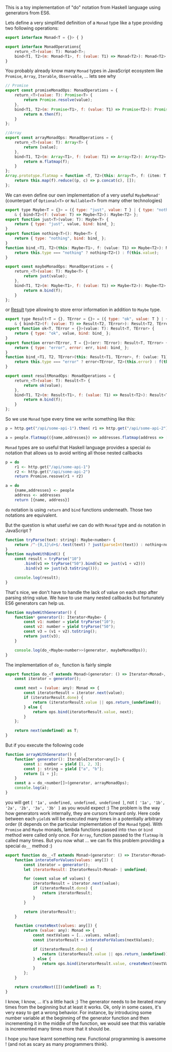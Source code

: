 This is a toy implementation of "do" notation from Haskell language using generators from ES6.

Lets define a very simplified definition of a `Monad`  type like a type providing two following operations:

```javascript
export interface Monad<T = {}> { }

export interface MonadOperations{
	return_<T>(value: T): Monad<T>;
	bind<T1, T2>(m: Monad<T1>, f: (value: T1) => Monad<T2>): Monad<T2>;
}
```

You probably already know many `Monad` types in JavaScript ecosystem like `Promise`, `Array`, `Iterable`, `Observable`, ... lets see why

```javascript
// Promise
export const promiseMonadOps: MonadOperations = {
    return_<T>(value: T): Promise<T> {
        return Promise.resolve(value);
    },
    bind<T1, T2>(m: Promise<T1>, f: (value: T1) => Promise<T2>): Promise<T2> {
        return m.then(f);
    }
};

//Array
export const arrayMonadOps: MonadOperations = {
    return_<T>(value: T): Array<T> {
        return [value];
    },
    bind<T1, T2>(m: Array<T1>, f: (value: T1) => Array<T2>): Array<T2> {
        return m.flatmap(f);
    }
};
Array.prototype.flatmap = function <T, T2>(this: Array<T>, f: (item: T) => T2[]): T2[] {
    return this.map(f).reduce((p, c) => p.concat(c), []);
};
```

We can even define our own implementation of a very useful `MaybeMonad'` (counterpart of `Optional<T>` or `Nullable<T>` from many other technologies)

```javascript
export type Maybe<T = {}> = ({ type: "just", value: T } | { type: "nothing" })
    & { bind<T2>(f: (value: T) => Maybe<T2>): Maybe<T2> };
export function just<T>(value: T): Maybe<T> {
    return { type: "just", value, bind: bind_ };
}
export function nothing<T>(): Maybe<T> {
    return { type: "nothing", bind: bind_ };
}
function bind_<T1, T2>(this: Maybe<T1>, f: (value: T1) => Maybe<T2>): Maybe<T2> {
    return this.type === "nothing" ? nothing<T2>() : f(this.value);
}

export const maybeMonadOps: MonadOperations = {
    return_<T>(value: T): Maybe<T> {
        return just(value);
    },
    bind<T1, T2>(m: Maybe<T1>, f: (value: T1) => Maybe<T2>): Maybe<T2> {
        return m.bind(f);
    }
};
```

or [Result](https://docs.microsoft.com/en-us/dotnet/fsharp/language-reference/results) type allowing to store error information in addition to `Maybe` type.

```javascript 
export type Result<T = {}, TError = {}> = ({ type: "ok", value: T } | { type: "error", error: TError })
    & { bind<T2>(f: (value: T) => Result<T2, TError>): Result<T2, TError> };
export function ok<T, TError = {}>(value: T): Result<T, TError> {
    return { type: "ok", value, bind: bind_ };
}
export function error<TError, T = {}>(err: TError): Result<T, TError> {
    return { type: "error", error: err, bind: bind_ };
}
function bind_<T1, T2, TError>(this: Result<T1, TError>, f: (value: T1) => Result<T2, TError>): Result<T2, TError> {
    return this.type === "error" ? error<TError, T2>(this.error) : f(this.value);
}

export const resultMonadOps: MonadOperations = {
    return_<T>(value: T): Result<T> {
        return ok(value);
    },
    bind<T1, T2>(m: Result<T1>, f: (value: T1) => Result<T2>): Result<T2> {
        return m.bind(f);
    }
};
```

So we use `Monad` type every time we write something like this:

```javascript
p = http.get("/api/some-api-1").then( r1 => http.get("/api/some-api-2").then( r2 => Promise.resove(r1 + r2)));

a = people.flatmap(({name,addresses}) => addresses.flatmap(address => [{name, address}] ));
```

`Monad` types are so useful that Haskell language provides a special `do` notation that allows us to avoid writing all those nested callbacks

```haskell
p = do
	r1 <- http.get("/api/some-api-1")
	r2 <- http.get("/api/some-api-2")
	return Promise.resove(r1 + r2)

a = do
	{name,addresses} <- people
	address <- addresses
	return [{name, address}]	
```

`do` notation is using `return` and `bind` functions underneath. Those two notations are equivalent.

But the question is what useful we can do with `Monad` type and `do` notation in JavaScript ? 

```javascript
function tryParse(text: string): Maybe<number> {
    return /^-{0,1}\d+$/.test(text) ? just(parseInt(text)) : nothing<number>();
}
function maybeWithBind() {
    const result = tryParse("10")
        .bind(v1 => tryParse("50").bind(v2 => just(v1 + v2)))
        .bind(v3 => just(v3.toString()));

    console.log(result);
}
```
That's nice, we don't have to handle the lack of value on each step after parsing string value. We have to use many nested callbacks but fortunately ES6 generators can help us.

```javascript
function maybeWithGenerator() {
    function* generator(): Iterator<Maybe> {
        const v1: number = yield tryParse("10");
        const v2: number = yield tryParse("50");
        const v3 = (v1 + v2).toString();
        return just(v3);
    }

    console.log(do_<Maybe<number>>(generator, maybeMonadOps));
}
```

The implementation of `do_` function is fairly simple

```javascript
export function do_<T extends Monad>(generator: () => Iterator<Monad>, ops: MonadOperations): T {
    const iterator = generator();

    const next = (value: any): Monad => {
        const iteratorResult = iterator.next(value);
        if (iteratorResult.done) {
            return (iteratorResult.value || ops.return_(undefined));
        } else {
            return ops.bind(iteratorResult.value, next);
        }
    };

    return next(undefined) as T;
}
```

But if you execute the following code

```javascript
function arrayWithGenerator() {
    function* generator(): IterableIterator<any[]> {
        const i: number = yield [1, 2, 3];
        const j: string = yield ["a", "b"];
        return [i + j];
    }
    const a = do_<number[]>(generator, arrayMonadOps);
    console.log(a);
}
```

you will get `[ '1a', undefined, undefined, undefined ]`, not `[ '1a', '1b', '2a', '2b', '3a', '3b' ]` as you would expect :) The problem is the way how generators work internally, they are cursors forward only. Here code between each `yield`s will be executed many times in a potentially arbitrary order (it depends on the particular implementation of the `Monad` type). With `Promise` and `Maybe` monads, lambda functions passed into `then` or `bind` method were called only once. For `Array`, function passed to the `flatmap` is called many times. But you now what ... we can fix this problem providing a special `do__` method :)

```javascript
export function do__<T extends Monad>(generator: () => Iterator<Monad>, ops: MonadOperations): T {
    function interateForValues(values: any[]) {
        const iterator = generator();
        let iteratorResult: IteratorResult<Monad> | undefined;

        for (const value of values) {
            iteratorResult = iterator.next(value);
            if (iteratorResult.done) {
                return iteratorResult;
            }
        }

        return iteratorResult!;
    }

    function createNext(values: any[]) {
        return (value: any): Monad => {
            const nextValues = [...values, value];
            const iteratorResult = interateForValues(nextValues);

            if (iteratorResult.done) {
                return (iteratorResult.value || ops.return_(undefined));
            } else {
                return ops.bind(iteratorResult.value, createNext(nextValues));
            }
        };
    }

    return createNext([])(undefined) as T;
}
```

I know, I know, ... it's a little hack ;) The generator needs to be iterated many times from the beginning but at least it works. Ok, only in some cases, it's very easy to get a wrong behavior. For instance, by introducing some number variable at the beginning of the generator function and then incrementing it in the middle of the function, we would see that this variable is incremented many times more that it should be.

I hope you have learnt something new. Functional programming is awesome ! (and not as scary as many programmers think).

